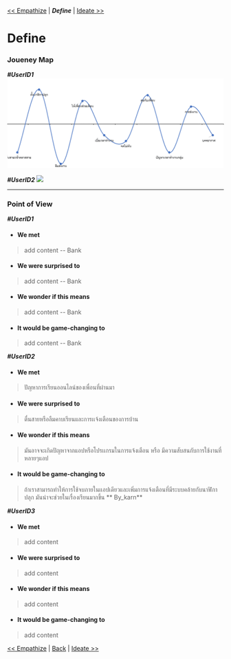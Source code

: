  [<< Empathize](Empathize.md) | ***Define***  | [ Ideate >>](Ideate.md) 
# Define 

### Joueney Map
 ***#UserID1***
 ![](assets/INT100-Jouney_Map-004.gif)
 
 ***#UserID2***
 ![](assets/https://dummyimage.com/600x400/000/708c8c.png&text=Design+Thinking)

----

### Point of View
 ***#UserID1***
 - #### We met 
 > add content -- Bank
  - #### We were surprised to 
 > add content  -- Bank
 - #### We wonder if this means 
 > add content  -- Bank
 -  #### It would be game-changing to
 > add content  -- Bank
 
  ***#UserID2***
 - #### We met 
 > ปัญหาการเรียนออนไลน์ของเพื่อนที่ผ่านมา
 -  #### We were surprised to 
 > ตื่นสายหรือลืมคาบเรียนและการเเจ้งเตือนของการบ้าน
 - #### We wonder if this means 
 > มันอาจจะเกิดปัญหาจากแอปหรือโปรเเกรมในการแจ้งเตือน หรือ มีความสับสนกับการใช้งานที่หลายๆแอป
  - #### It would be game-changing to
 > ถ้าเราสามารถทำให้การใช้จบภายในเเอปเดียวและเพิ่มการแจ้งเตือนที่มีระบบคล้ายกับนาฬิกาปลุก 
 > มันน่าจะช่วยในเรื่องเรียนมากขึ้น ** By_karn**

  ***#UserID3***
 - #### We met 
 > add content
 -  #### We were surprised to 
 > add content
 - #### We wonder if this means 
 > add content
  - #### It would be game-changing to
 > add content


 [<< Empathize](Empathize.md) | [Back](README.md)  | [ Ideate >>](Ideate.md) 
